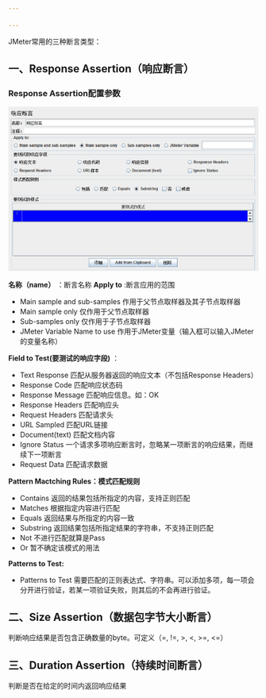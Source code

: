 ```yaml
---

---
```


JMeter常用的三种断言类型：

## 一、Response Assertion（响应断言）

### Response Assertion配置参数

![](.\img\1580128320356.png)

 __名称（name）__ ：断言名称
 __Apply to__ :断言应用的范围

- Main sample and sub-samples 作用于父节点取样器及其子节点取样器
- Main sample only	仅作用于父节点取样器
- Sub-samples only	仅作用于子节点取样器
- JMeter Variable Name to use	作用于JMeter变量（输入框可以输入JMeter的变量名称）

__Field to Test(要测试的响应字段)__ ：
- Text Response		匹配从服务器返回的响应文本（不包括Response Headers）
- Response Code		匹配响应状态码
- Response Message	匹配响应信息。如：OK	
- Response Headers	匹配响应头
- Request Headers	匹配请求头
- URL Sampled		匹配URL链接
- Document(text)	匹配文档内容
- Ignore Status		一个请求多项响应断言时，忽略某一项断言的响应结果，而继续下一项断言
- Request Data		匹配请求数据

__Pattern Mactching Rules：模式匹配规则__ 
- Contains		返回的结果包括所指定的内容，支持正则匹配
- Matches		根据指定内容进行匹配
- Equals			返回结果与所指定的内容一致
- Substring		返回结果包括所指定结果的字符串，不支持正则匹配
- Not			不进行匹配就算是Pass
- Or			暂不确定该模式的用法

 __Patterns to Test:__ 
- Patterns to Test	需要匹配的正则表达式、字符串。可以添加多项，每一项会分开进行验证，若某一项验证失败，则其后的不会再进行验证。

## 二、Size Assertion（数据包字节大小断言）
判断响应结果是否包含正确数量的byte。可定义（=, !=, >, <, >=, <=）

## 三、Duration Assertion（持续时间断言）
判断是否在给定的时间内返回响应结果
